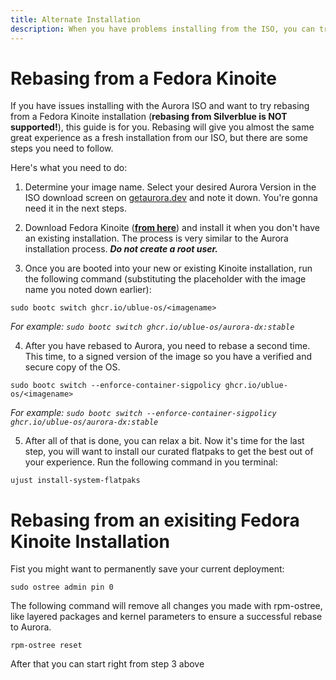 ```yaml
---
title: Alternate Installation
description: When you have problems installing from the ISO, you can try rebasing.
---
```


# Rebasing from a Fedora Kinoite

If you have issues installing with the Aurora ISO and want to try rebasing from a Fedora Kinoite installation (**rebasing from Silverblue is NOT supported!**), this guide is for you. Rebasing will give you almost the same great experience as a fresh installation from our ISO, but there are some steps you need to follow.

Here's what you need to do:

1. Determine your image name. Select your desired Aurora Version in the ISO download screen on <a target="_blank" href="https://getaurora.dev">getaurora.dev</a> and note it down. You're gonna need it in the next steps.

2. Download Fedora Kinoite (**<a target="_blank" href="https://fedoraproject.org/atomic-desktops/kinoite/">from here</a>**) and install it when you don't have an existing installation. The process is very similar to the Aurora installation process. **_Do not create a root user._**

3. Once you are booted into your new or existing Kinoite installation, run the following command (substituting the placeholder with the image name you noted down earlier):

```
sudo bootc switch ghcr.io/ublue-os/<imagename>
```

_For example: `sudo bootc switch ghcr.io/ublue-os/aurora-dx:stable`_

4. After you have rebased to Aurora, you need to rebase a second time. This time, to a signed version of the image so you have a verified and secure copy of the OS.

```
sudo bootc switch --enforce-container-sigpolicy ghcr.io/ublue-os/<imagename>
```

_For example: `sudo bootc switch --enforce-container-sigpolicy ghcr.io/ublue-os/aurora-dx:stable`_

5. After all of that is done, you can relax a bit. Now it's time for the last step, you will want to install our curated flatpaks to get the best out of your experience. Run the following command in you terminal:

```
ujust install-system-flatpaks
```

# Rebasing from an exisiting Fedora Kinoite Installation

Fist you might want to permanently save your current deployment:

```
sudo ostree admin pin 0
```

The following command will remove all changes you made with rpm-ostree, like layered packages and kernel parameters to ensure a successful rebase to Aurora.

```
rpm-ostree reset
```

After that you can start right from step 3 above
